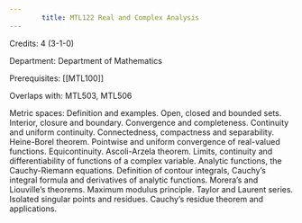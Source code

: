 ```yaml
---
        title: MTL122 Real and Complex Analysis
---
```

Credits: 4 (3-1-0)

Department: Department of Mathematics

Prerequisites: [[MTL100]]

Overlaps with: MTL503, MTL506

Metric spaces: Definition and examples. Open, closed and bounded sets. Interior, closure and boundary. Convergence and completeness. Continuity and uniform continuity. Connectedness, compactness and separability. Heine-Borel theorem. Pointwise and uniform convergence of real-valued functions. Equicontinuity. Ascoli-Arzela theorem. Limits, continuity and differentiability of functions of a complex variable. Analytic functions, the Cauchy-Riemann equations. Definition of contour integrals, Cauchy’s integral formula and derivatives of analytic functions. Morera’s and Liouville’s theorems. Maximum modulus principle. Taylor and Laurent series. Isolated singular points and residues. Cauchy’s residue theorem and applications.